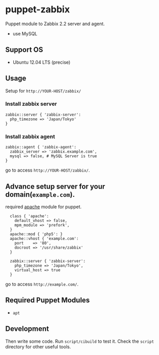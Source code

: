 # puppet-zabbix

Puppet module to Zabbix 2.2 server and agent.

* use MySQL

## Support OS

* Ubuntu 12.04 LTS (precise)

## Usage

Setup for `http://YOUR-HOST/zabbix/`

### Install zabbix server

```puppet
zabbix::server { 'zabbix-server':
  php_timezone => 'Japan/Tokyo'
}
```

### Install zabbix agent

```puppet
zabbix::agent { 'zabbix-agent':
  zabbix_server => 'zabbix.example.com',
  mysql => false, # MySQL Server is true
}
```

go to access `http://YOUR-HOST/zabbix/`.

## Advance setup server for your domain(`example.com`).

required [apache](https://github.com/puppetlabs/puppetlabs-apache/issues/new) module for puppet.

````puppet
  class { 'apache':
    default_vhost => false,
    mpm_module => 'prefork',
  }
  apache::mod { 'php5': }
  apache::vhost { 'example.com':
    port    => '80',
    docroot => '/usr/share/zabbix'
  }

  zabbix::server { 'zabbix-server':
    php_timezone => 'Japan/Tokyo',
    virtual_host => true
  }
````

go to access `http://example.com/`.

## Required Puppet Modules

* `apt`

## Development

Then write some code. Run `script/cibuild` to test it. Check the `script`
directory for other useful tools.
